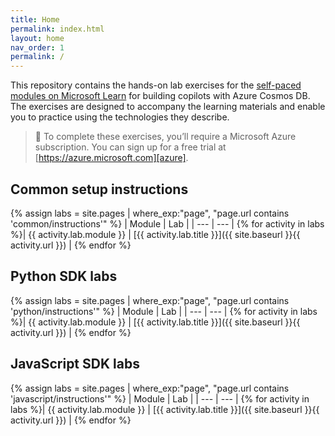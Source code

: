 ```yaml
---
title: Home
permalink: index.html
layout: home
nav_order: 1
permalink: /
---
```


This repository contains the hands-on lab exercises for the [self-paced modules on Microsoft Learn][learn-collection] for building copilots with Azure Cosmos DB. The exercises are designed to accompany the learning materials and enable you to practice using the technologies they describe.

> &#128221; To complete these exercises, you’ll require a Microsoft Azure subscription. You can sign up for a free trial at [https://azure.microsoft.com][azure].

## Common setup instructions

{% assign labs = site.pages | where_exp:"page", "page.url contains 'common/instructions'" %}
| Module | Lab |
| --- | --- |
{% for activity in labs  %}| {{ activity.lab.module }} | [{{ activity.lab.title }}]({{ site.baseurl }}{{ activity.url }}) |
{% endfor %}

## Python SDK labs

{% assign labs = site.pages | where_exp:"page", "page.url contains 'python/instructions'" %}
| Module | Lab |
| --- | --- |
{% for activity in labs  %}| {{ activity.lab.module }} | [{{ activity.lab.title }}]({{ site.baseurl }}{{ activity.url }}) |
{% endfor %}

## JavaScript SDK labs

{% assign labs = site.pages | where_exp:"page", "page.url contains 'javascript/instructions'" %}
| Module | Lab |
| --- | --- |
{% for activity in labs  %}| {{ activity.lab.module }} | [{{ activity.lab.title }}]({{ site.baseurl }}{{ activity.url }}) |
{% endfor %}

[azure]: https://azure.microsoft.com
[learn-collection]: https://learn.microsoft.com/training/browse/?expanded=azure&products=azure-cosmos-db
